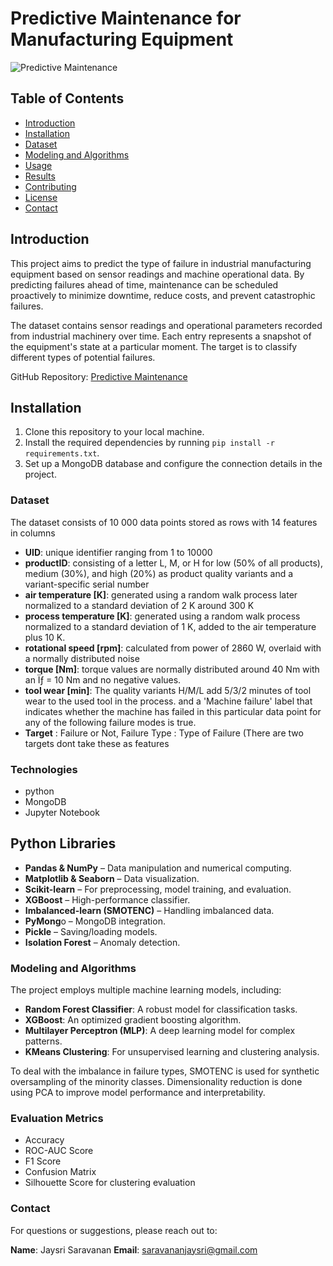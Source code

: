 # Predictive Maintenance for Manufacturing Equipment

![Predictive Maintenance](https://img.shields.io/badge/Predictive-Maintenance-blue)

## Table of Contents

- [Introduction](#introduction)
- [Installation](#installation)
- [Dataset](#dataset)
- [Modeling and Algorithms](#modeling-and-algorithms)
- [Usage](#usage)
- [Results](#results)
- [Contributing](#contributing)
- [License](#license)
- [Contact](#contact)

## Introduction

This project aims to predict the type of failure in industrial manufacturing equipment based on sensor readings and machine operational data. By predicting failures ahead of time, maintenance can be scheduled proactively to minimize downtime, reduce costs, and prevent catastrophic failures.

The dataset contains sensor readings and operational parameters recorded from industrial machinery over time. Each entry represents a snapshot of the equipment's state at a particular moment. The target is to classify different types of potential failures.

GitHub Repository: [Predictive Maintenance](https://github.com/jaysri125278/Predictive-Maintenance/tree/main)

## Installation

1. Clone this repository to your local machine.
2. Install the required dependencies by running `pip install -r requirements.txt`.
3. Set up a MongoDB database and configure the connection details in the project.

### Dataset

The dataset consists of 10 000 data points stored as rows with 14 features in columns
- **UID**: unique identifier ranging from 1 to 10000
- **productID**: consisting of a letter L, M, or H for low (50% of all products), medium (30%), and high (20%) as product quality variants and a variant-specific serial number
- **air temperature [K]**: generated using a random walk process later normalized to a standard deviation of 2 K around 300 K
- **process temperature [K]**: generated using a random walk process normalized to a standard deviation of 1 K, added to the air temperature plus 10 K.
- **rotational speed [rpm]**: calculated from power of 2860 W, overlaid with a normally distributed noise
- **torque [Nm]**: torque values are normally distributed around 40 Nm with an Ïƒ = 10 Nm and no negative values.
- **tool wear [min]**: The quality variants H/M/L add 5/3/2 minutes of tool wear to the used tool in the process. and a 'Machine failure' label that indicates whether the machine has failed in this particular data point for any of the following failure modes is true.
- **Target** : Failure or Not, Failure Type : Type of Failure (There are two targets dont take these as features

### Technologies
- python
- MongoDB
- Jupyter Notebook

## Python Libraries
- **Pandas & NumPy** – Data manipulation and numerical computing.
- **Matplotlib & Seaborn** – Data visualization.
- **Scikit-learn** – For preprocessing, model training, and evaluation.
- **XGBoost** – High-performance classifier.
- **Imbalanced-learn (SMOTENC)** – Handling imbalanced data.
- **PyMong**o – MongoDB integration.
- **Pickle** – Saving/loading models.
- **Isolation Forest** – Anomaly detection.

### Modeling and Algorithms
The project employs multiple machine learning models, including:

- **Random Forest Classifier**: A robust model for classification tasks.
- **XGBoost**: An optimized gradient boosting algorithm.
- **Multilayer Perceptron (MLP)**: A deep learning model for complex patterns.
- **KMeans Clustering**: For unsupervised learning and clustering analysis.

To deal with the imbalance in failure types, SMOTENC is used for synthetic oversampling of the minority classes. Dimensionality reduction is done using PCA to improve model performance and interpretability.

### Evaluation Metrics
- Accuracy
- ROC-AUC Score
- F1 Score
- Confusion Matrix
- Silhouette Score for clustering evaluation

### Contact
For questions or suggestions, please reach out to:

**Name**: Jaysri Saravanan
**Email**: saravananjaysri@gmail.com




